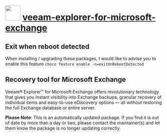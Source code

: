# <img src="https://cdn.jsdelivr.net/gh/mkevenaar/chocolatey-packages@79620c3dbe7f3f6a76f7ca918d5b59aa10a61438/icons/veeam-explorer-for-microsoft-exchange.png" width="48" height="48"/> [veeam-explorer-for-microsoft-exchange](https://chocolatey.org/packages/veeam-explorer-for-microsoft-exchange)

## Exit when reboot detected

When installing / upgrading these packages, I would like to advise you to enable this feature `choco feature enable -n=exitOnRebootDetected`

## Recovery tool for Microsoft Exchange

Veeam® Explorer™ for Microsoft Exchange offers revolutionary technology that gives you instant visibility into Exchange backups, granular recovery of individual items and easy-to-use eDiscovery options — all without restoring the full Exchange database or entire server.

**Please Note**: This is an automatically updated package. If you find it is
out of date by more than a day or two, please contact the maintainer(s) and
let them know the package is no longer updating correctly.
